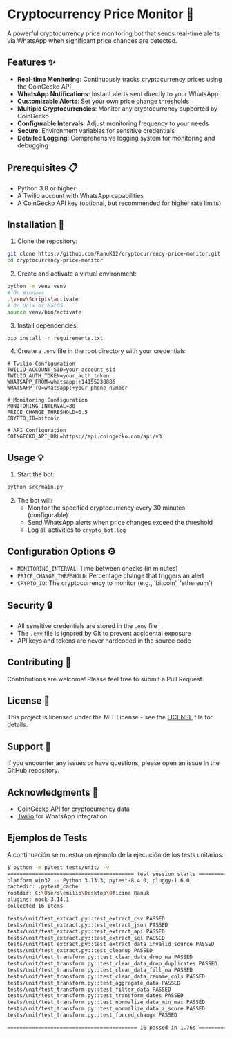 # Cryptocurrency Price Monitor 🤖

A powerful cryptocurrency price monitoring bot that sends real-time alerts via WhatsApp when significant price changes are detected.

## Features ✨

- **Real-time Monitoring**: Continuously tracks cryptocurrency prices using the CoinGecko API
- **WhatsApp Notifications**: Instant alerts sent directly to your WhatsApp
- **Customizable Alerts**: Set your own price change thresholds
- **Multiple Cryptocurrencies**: Monitor any cryptocurrency supported by CoinGecko
- **Configurable Intervals**: Adjust monitoring frequency to your needs
- **Secure**: Environment variables for sensitive credentials
- **Detailed Logging**: Comprehensive logging system for monitoring and debugging

## Prerequisites 📋

- Python 3.8 or higher
- A Twilio account with WhatsApp capabilities
- A CoinGecko API key (optional, but recommended for higher rate limits)

## Installation 🚀

1. Clone the repository:
```bash
git clone https://github.com/RanuK12/cryptocurrency-price-monitor.git
cd cryptocurrency-price-monitor
```

2. Create and activate a virtual environment:
```bash
python -m venv venv
# On Windows
.\venv\Scripts\activate
# On Unix or MacOS
source venv/bin/activate
```

3. Install dependencies:
```bash
pip install -r requirements.txt
```

4. Create a `.env` file in the root directory with your credentials:
```env
# Twilio Configuration
TWILIO_ACCOUNT_SID=your_account_sid
TWILIO_AUTH_TOKEN=your_auth_token
WHATSAPP_FROM=whatsapp:+14155238886
WHATSAPP_TO=whatsapp:+your_phone_number

# Monitoring Configuration
MONITORING_INTERVAL=30
PRICE_CHANGE_THRESHOLD=0.5
CRYPTO_ID=bitcoin

# API Configuration
COINGECKO_API_URL=https://api.coingecko.com/api/v3
```

## Usage 💡

1. Start the bot:
```bash
python src/main.py
```

2. The bot will:
   - Monitor the specified cryptocurrency every 30 minutes (configurable)
   - Send WhatsApp alerts when price changes exceed the threshold
   - Log all activities to `crypto_bot.log`

## Configuration Options ⚙️

- `MONITORING_INTERVAL`: Time between checks (in minutes)
- `PRICE_CHANGE_THRESHOLD`: Percentage change that triggers an alert
- `CRYPTO_ID`: The cryptocurrency to monitor (e.g., 'bitcoin', 'ethereum')

## Security 🔒

- All sensitive credentials are stored in the `.env` file
- The `.env` file is ignored by Git to prevent accidental exposure
- API keys and tokens are never hardcoded in the source code

## Contributing 🤝

Contributions are welcome! Please feel free to submit a Pull Request.

## License 📄

This project is licensed under the MIT License - see the [LICENSE](LICENSE) file for details.

## Support 💬

If you encounter any issues or have questions, please open an issue in the GitHub repository.

## Acknowledgments 🙏

- [CoinGecko API](https://www.coingecko.com/en/api) for cryptocurrency data
- [Twilio](https://www.twilio.com/) for WhatsApp integration

## Ejemplos de Tests

A continuación se muestra un ejemplo de la ejecución de los tests unitarios:

```bash
$ python -m pytest tests/unit/ -v
========================================= test session starts ==========================================
platform win32 -- Python 3.13.3, pytest-8.4.0, pluggy-1.6.0
cachedir: .pytest_cache
rootdir: C:\Users\emilio\Desktop\Oficina Ranuk
plugins: mock-3.14.1
collected 16 items

tests/unit/test_extract.py::test_extract_csv PASSED                                               [  6%]
tests/unit/test_extract.py::test_extract_json PASSED                                              [ 12%]
tests/unit/test_extract.py::test_extract_api PASSED                                               [ 18%]
tests/unit/test_extract.py::test_extract_sql PASSED                                               [ 25%]
tests/unit/test_extract.py::test_extract_data_invalid_source PASSED                               [ 31%]
tests/unit/test_extract.py::test_cleanup PASSED                                                   [ 37%]
tests/unit/test_transform.py::test_clean_data_drop_na PASSED                                      [ 43%]
tests/unit/test_transform.py::test_clean_data_drop_duplicates PASSED                              [ 50%]
tests/unit/test_transform.py::test_clean_data_fill_na PASSED                                      [ 56%]
tests/unit/test_transform.py::test_clean_data_rename_cols PASSED                                  [ 62%]
tests/unit/test_transform.py::test_aggregate_data PASSED                                          [ 68%]
tests/unit/test_transform.py::test_filter_data PASSED                                             [ 75%]
tests/unit/test_transform.py::test_transform_dates PASSED                                         [ 81%]
tests/unit/test_transform.py::test_normalize_data_min_max PASSED                                  [ 87%]
tests/unit/test_transform.py::test_normalize_data_z_score PASSED                                  [ 93%]
tests/unit/test_transform.py::test_forced_change PASSED                                           [100%]

========================================== 16 passed in 1.76s ==========================================
```